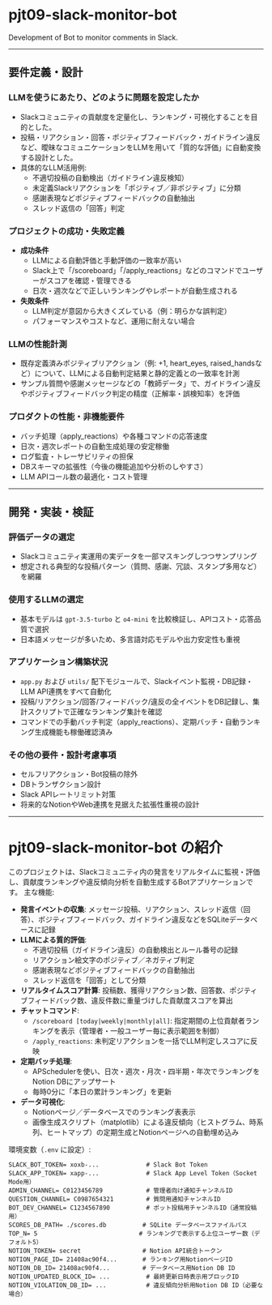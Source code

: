 # pjt09-slack-monitor-bot
Development of Bot to monitor comments in Slack.

---

## 要件定義・設計

### LLMを使うにあたり、どのように問題を設定したか

- Slackコミュニティの貢献度を定量化し、ランキング・可視化することを目的とした。
- 投稿・リアクション・回答・ポジティブフィードバック・ガイドライン違反など、曖昧なコミュニケーションをLLMを用いて「質的な評価」に自動変換する設計とした。
- 具体的なLLM活用例:
    - 不適切投稿の自動検出（ガイドライン違反検知）
    - 未定義Slackリアクションを「ポジティブ／非ポジティブ」に分類
    - 感謝表現などポジティブフィードバックの自動抽出
    - スレッド返信の「回答」判定

### プロジェクトの成功・失敗定義

- **成功条件**
    - LLMによる自動評価と手動評価の一致率が高い
    - Slack上で「/scoreboard」「/apply_reactions」などのコマンドでユーザーがスコアを確認・管理できる
    - 日次・週次などで正しいランキングやレポートが自動生成される
- **失敗条件**
    - LLM判定が意図から大きくズレている（例：明らかな誤判定）
    - パフォーマンスやコストなど、運用に耐えない場合

### LLMの性能計測

- 既存定義済みポジティブリアクション（例: +1, heart_eyes, raised_handsなど）について、LLMによる自動判定結果と静的定義との一致率を計測
- サンプル質問や感謝メッセージなどの「教師データ」で、ガイドライン違反やポジティブフィードバック判定の精度（正解率・誤検知率）を評価

### プロダクトの性能・非機能要件

- バッチ処理（apply_reactions）や各種コマンドの応答速度
- 日次・週次レポートの自動生成処理の安定稼働
- ログ監査・トレーサビリティの担保
- DBスキーマの拡張性（今後の機能追加や分析のしやすさ）
- LLM APIコール数の最適化・コスト管理

---

## 開発・実装・検証

### 評価データの選定

- Slackコミュニティ実運用の実データを一部マスキングしつつサンプリング
- 想定される典型的な投稿パターン（質問、感謝、冗談、スタンプ多用など）を網羅

### 使用するLLMの選定

- 基本モデルは `gpt-3.5-turbo` と `o4-mini` を比較検証し、APIコスト・応答品質で選択
- 日本語メッセージが多いため、多言語対応モデルや出力安定性も重視

### アプリケーション構築状況

- `app.py` および `utils/` 配下モジュールで、Slackイベント監視・DB記録・LLM API連携をすべて自動化
- 投稿/リアクション/回答/フィードバック/違反の全イベントをDB記録し、集計スクリプトで正確なランキング集計を確認
- コマンドでの手動バッチ判定（apply_reactions）、定期バッチ・自動ランキング生成機能も稼働確認済み

### その他の要件・設計考慮事項

- セルフリアクション・Bot投稿の除外
- DBトランザクション設計
- Slack APIレートリミット対策
- 将来的なNotionやWeb連携を見据えた拡張性重視の設計

---



# pjt09-slack-monitor-bot の紹介

このプロジェクトは、Slackコミュニティ内の発言をリアルタイムに監視・評価し、貢献度ランキングや違反傾向分析を自動生成するBotアプリケーションです。
主な機能:
- **発言イベントの収集**: メッセージ投稿、リアクション、スレッド返信（回答）、ポジティブフィードバック、ガイドライン違反などをSQLiteデータベースに記録
- **LLMによる質的評価**:
  - 不適切投稿（ガイドライン違反）の自動検出とルール番号の記録
  - リアクション絵文字のポジティブ／ネガティブ判定
  - 感謝表現などポジティブフィードバックの自動抽出
  - スレッド返信を「回答」として分類
- **リアルタイムスコア計算**: 投稿数、獲得リアクション数、回答数、ポジティブフィードバック数、違反件数に重量づけした貢献度スコアを算出
- **チャットコマンド**:
  - `/scoreboard [today|weekly|monthly|all]`: 指定期間の上位貢献者ランキングを表示（管理者・一般ユーザー毎に表示範囲を制御）
  - `/apply_reactions`: 未判定リアクションを一括でLLM判定しスコアに反映
- **定期バッチ処理**:
  - APSchedulerを使い、日次・週次・月次・四半期・年次でランキングをNotion DBにアップサート
  - 毎時0分に「本日の累計ランキング」を更新
- **データ可視化**:
  - Notionページ／データベースでのランキング表表示
  - 画像生成スクリプト（matplotlib）による違反傾向（ヒストグラム、時系列、ヒートマップ）の定期生成とNotionページへの自動埋め込み

環境変数（`.env` に設定）:
```dotenv
SLACK_BOT_TOKEN= xoxb-...             # Slack Bot Token
SLACK_APP_TOKEN= xapp-...             # Slack App Level Token（Socket Mode用）
ADMIN_CHANNEL= C0123456789            # 管理者向け通知チャンネルID
QUESTION_CHANNEL= C0987654321         # 質問用通知チャンネルID
BOT_DEV_CHANNEL= C1234567890          # ボット投稿用チャンネルID（通常投稿用）
SCORES_DB_PATH= ./scores.db          # SQLite データベースファイルパス
TOP_N= 5                            # ランキングで表示する上位ユーザー数（デフォルト5）
NOTION_TOKEN= secret                 # Notion API統合トークン
NOTION_PAGE_ID= 21408ac90f4...       # ランキング用NotionページID
NOTION_DB_ID= 21408ac90f4...         # データベース用Notion DB ID
NOTION_UPDATED_BLOCK_ID= ...          # 最終更新日時表示用ブロックID
NOTION_VIOLATION_DB_ID= ...           # 違反傾向分析用Notion DB ID（必要な場合）
```

